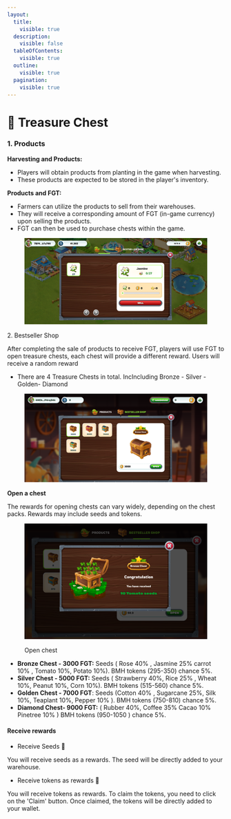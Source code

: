 ```yaml
---
layout:
  title:
    visible: true
  description:
    visible: false
  tableOfContents:
    visible: true
  outline:
    visible: true
  pagination:
    visible: true
---
```


# 🎁 Treasure Chest

### 1. Products <a href="#id-1.-products" id="id-1.-products"></a>

**Harvesting and Products:**

* Players will obtain products from planting in the game when harvesting.
* These products are expected to be stored in the player's inventory.

**Products and FGT:**

* Farmers can utilize the products to sell from their warehouses.
* They will receive a corresponding amount of FGT (in-game currency) upon selling the products.
* FGT can then be used to purchase chests within the game.

<figure><img src="../../.gitbook/assets/products (1).png" alt=""><figcaption></figcaption></figure>

2\. Bestseller Shop

After completing the sale of products to receive FGT, players will use FGT to open treasure chests, each chest will provide a different reward. Users will receive a random reward

* There are 4 Treasure Chests in total. IncIncluding Bronze - Silver - Golden- Diamond

<figure><img src="../../.gitbook/assets/Chest.png" alt=""><figcaption></figcaption></figure>

**Open a chest**

The rewards for opening chests can vary widely, depending on the chest packs. Rewards may include seeds and tokens.

<figure><img src="../../.gitbook/assets/Openchest.png" alt=""><figcaption><p>Open chest</p></figcaption></figure>

* &#x20;**Bronze Chest -  3000 FGT:**  Seeds ( Rose 40% , Jasmine 25% carrot 10% , Tomato 10%, Potato  10%). BMH tokens (295-350) chance 5%.
* **Silver Chest - 5000 FGT:** Seeds  ( Strawberry 40%, Rice 25% , Wheat 10%, Peanut 10%,  Corn 10%). BMH tokens (515-560) chance 5%.
* **Golden Chest - 7000 FGT**: Seeds  (Cotton 40% , Sugarcane 25%, Silk 10%, Teaplant 10%, Pepper 10% ). BMH tokens (750-810) chance 5%.
* **Diamond Chest- 9000 FGT:** ( Rubber 40%, Coffee 35% Cacao 10% Pinetree 10% ) BMH tokens (950-1050 ) chance 5%.

#### Receive  rewards

* Receive Seeds 🌱

You will receive seeds as a rewards. The seed will be directly added to your warehouse.

* Receive tokens as rewards 🌟

You will receive tokens as rewards. To claim the tokens, you need to click on the 'Claim' button. Once claimed, the tokens will be directly added to your wallet.

